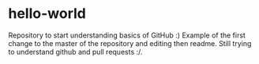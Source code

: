 # hello-world
Repository to start understanding basics of GitHub :)
Example of the first change to the master of the repository and editing then readme.
Still trying to understand  github and pull requests :/.
